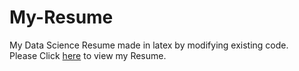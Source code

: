 # My-Resume
My Data Science Resume made in latex by modifying existing code. <br /> 
Please Click [here](<Aditya Khedekar - Resume.pdf>) to view my Resume.
